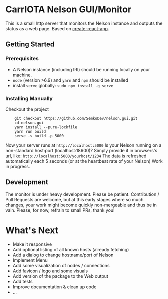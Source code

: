 # CarrIOTA Nelson GUI/Monitor

This is a small http server that monitors the Nelson instance and outputs the status as a web page.
Based on [create-react-app](https://github.com/facebookincubator/create-react-app).

## Getting Started

### Prerequisites

* A Nelson instance (including IRI) should be running locally on your machine.
* `node` (version >6.9) and `yarn` and `npm` should be installed
* install `serve` globally: `sudo npm install -g serve`

### Installing Manually

Checkout the project

```
    git checkout https://github.com/SemkoDev/nelson.gui.git
    cd nelson.gui
    yarn install --pure-lockfile
    yarn run build
    serve -s build -p 5000
```

Now your server runs at `http://localhost:5000`
Is your Nelson running on a non-standard host:port (localhost:18600)?
Simply provide it in browsers's url, like: `http://localhost:5000/yourhost/1234`
The data is refreshed automatically each 5 seconds (or at the heartbeat rate of your Nelson)
Work in progress.

## Development

The monitor is under heavy development. Please be patient.
Contribution / Pull Requests are welcome, but at this early stages where so much changes, your
work might become quickly non-mergeable and thus be in vain.
Please, for now, refrain to small PRs, thank you!

# What's Next
* Make it responsive
* Add optional listing of all known hosts (already fetching)
* Add a dialog to change hostname/port of Nelson
* Implement Menu
* Add some visualization of nodes / connections
* Add favicon / logo and some visuals
* Add version of the package to the Web output
* Add tests
* Improve documentation & clean up code
* ...
